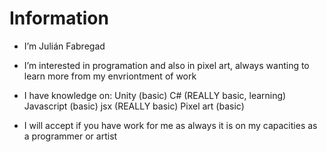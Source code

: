 # Information
- I’m Julián Fabregad

- I’m interested in programation and also in pixel art, always wanting to learn more from my envriontment of work

- I have knowledge on:
  Unity (basic)
  C# (REALLY basic, learning)
  Javascript (basic)
  jsx (REALLY basic)
  Pixel art (basic)
  
- I will accept if you have work for me as always it is on my capacities as a programmer or artist
